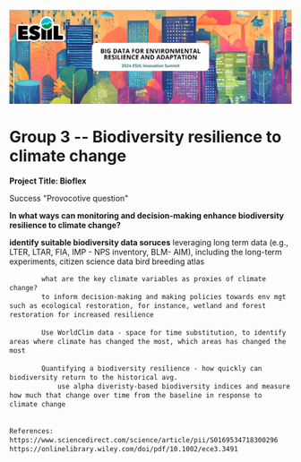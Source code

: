 ![](./assets/esiil_content/Summit_Header.png)

# Group 3 -- Biodiversity resilience to climate change 

**Project Title: Bioflex**

 Success "Provocotive question"

  **In what ways can monitoring and decision-making enhance biodiversity resilience to climate change?**
    
  **identify suitable biodiversity data soruces**
            leveraging long term data (e.g., LTER, LTAR, FIA, IMP - NPS inventory, BLM- AIM), including the long-term experiments, citizen science data
            bird breeding atlas 
                        
            what are the key climate variables as proxies of climate change?
            to inform decision-making and making policies towards env mgt such as ecological restoration, for instance, wetland and forest restoration for increased resilience

            Use WorldClim data - space for time substitution, to identify areas where climate has changed the most, which areas has changed the most

            Quantifying a biodiversity resilience - how quickly can biodiversity return to the historical avg. 
                use alpha diveristy-based biodiversity indices and measure how much that change over time from the baseline in response to climate change


    References:
    https://www.sciencedirect.com/science/article/pii/S0169534718300296
    https://onlinelibrary.wiley.com/doi/pdf/10.1002/ece3.3491

    

            



            

            
            



